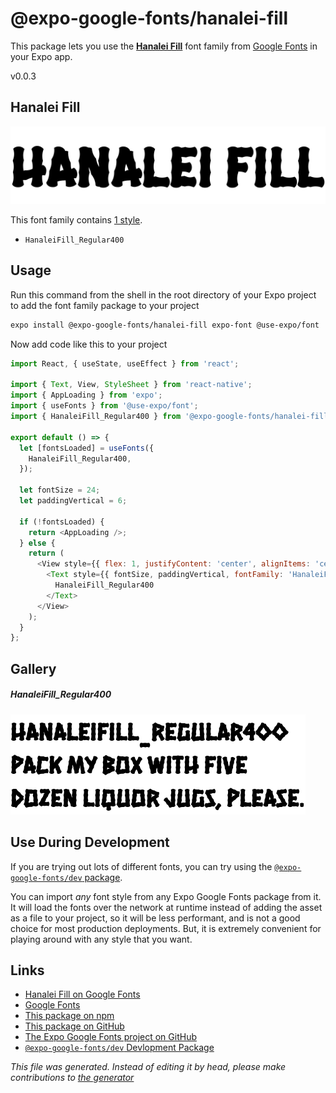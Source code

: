 # @expo-google-fonts/hanalei-fill

This package lets you use the [**Hanalei Fill**](https://fonts.google.com/specimen/Hanalei+Fill) font family from [Google Fonts](https://fonts.google.com/) in your Expo app.

v0.0.3

## Hanalei Fill

![Hanalei Fill](./font-family.png)

This font family contains [1 style](#gallery).

- `HanaleiFill_Regular400`

## Usage

Run this command from the shell in the root directory of your Expo project to add the font family package to your project
```sh
expo install @expo-google-fonts/hanalei-fill expo-font @use-expo/font
```

Now add code like this to your project
```js
import React, { useState, useEffect } from 'react';

import { Text, View, StyleSheet } from 'react-native';
import { AppLoading } from 'expo';
import { useFonts } from '@use-expo/font';
import { HanaleiFill_Regular400 } from '@expo-google-fonts/hanalei-fill';

export default () => {
  let [fontsLoaded] = useFonts({
    HanaleiFill_Regular400,
  });

  let fontSize = 24;
  let paddingVertical = 6;

  if (!fontsLoaded) {
    return <AppLoading />;
  } else {
    return (
      <View style={{ flex: 1, justifyContent: 'center', alignItems: 'center' }}>
        <Text style={{ fontSize, paddingVertical, fontFamily: 'HanaleiFill_Regular400' }}>
          HanaleiFill_Regular400
        </Text>
      </View>
    );
  }
};

```

## Gallery

##### HanaleiFill_Regular400
![HanaleiFill_Regular400](./8a762eb869da8deb93071d72d31cc3f5d6ab83cbeff8da397a582e507aa65465.ttf.png)


## Use During Development

If you are trying out lots of different fonts, you can try using the [`@expo-google-fonts/dev` package](https://www.npmjs.com/package/@expo-google-fonts/dev).

You can import *any* font style from any Expo Google Fonts package from it. It will load the fonts
over the network at runtime instead of adding the asset as a file to your project, so it will be 
less performant, and is not a good choice for most production deployments. But, it is extremely convenient
for playing around with any style that you want.

## Links

- [Hanalei Fill on Google Fonts](https://fonts.google.com/specimen/Hanalei+Fill)
- [Google Fonts](https://fonts.google.com/)
- [This package on npm](https://www.npmjs.com/package/@expo-google-fonts/hanalei-fill)
- [This package on GitHub](https://github.com/expo/google-fonts/tree/master/font-packages/hanalei-fill)
- [The Expo Google Fonts project on GitHub](https://github.com/expo/google-fonts)
- [`@expo-google-fonts/dev` Devlopment Package](https://github.com/expo/google-fonts/tree/master/font-packages/dev)


*This file was generated. Instead of editing it by head, please make contributions to [the generator](https://github.com/expo/google-fonts/tree/master/packages/generator)*
